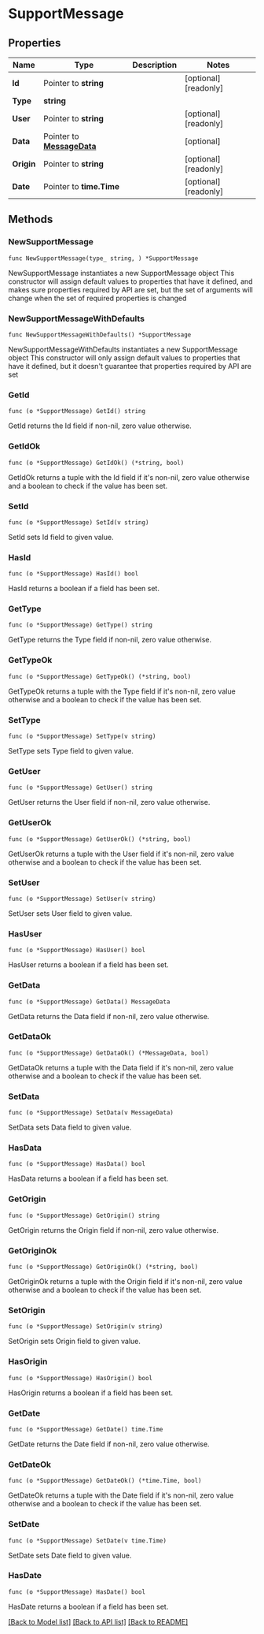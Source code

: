 # SupportMessage

## Properties

Name | Type | Description | Notes
------------ | ------------- | ------------- | -------------
**Id** | Pointer to **string** |  | [optional] [readonly] 
**Type** | **string** |  | 
**User** | Pointer to **string** |  | [optional] [readonly] 
**Data** | Pointer to [**MessageData**](MessageData.md) |  | [optional] 
**Origin** | Pointer to **string** |  | [optional] [readonly] 
**Date** | Pointer to **time.Time** |  | [optional] [readonly] 

## Methods

### NewSupportMessage

`func NewSupportMessage(type_ string, ) *SupportMessage`

NewSupportMessage instantiates a new SupportMessage object
This constructor will assign default values to properties that have it defined,
and makes sure properties required by API are set, but the set of arguments
will change when the set of required properties is changed

### NewSupportMessageWithDefaults

`func NewSupportMessageWithDefaults() *SupportMessage`

NewSupportMessageWithDefaults instantiates a new SupportMessage object
This constructor will only assign default values to properties that have it defined,
but it doesn't guarantee that properties required by API are set

### GetId

`func (o *SupportMessage) GetId() string`

GetId returns the Id field if non-nil, zero value otherwise.

### GetIdOk

`func (o *SupportMessage) GetIdOk() (*string, bool)`

GetIdOk returns a tuple with the Id field if it's non-nil, zero value otherwise
and a boolean to check if the value has been set.

### SetId

`func (o *SupportMessage) SetId(v string)`

SetId sets Id field to given value.

### HasId

`func (o *SupportMessage) HasId() bool`

HasId returns a boolean if a field has been set.

### GetType

`func (o *SupportMessage) GetType() string`

GetType returns the Type field if non-nil, zero value otherwise.

### GetTypeOk

`func (o *SupportMessage) GetTypeOk() (*string, bool)`

GetTypeOk returns a tuple with the Type field if it's non-nil, zero value otherwise
and a boolean to check if the value has been set.

### SetType

`func (o *SupportMessage) SetType(v string)`

SetType sets Type field to given value.


### GetUser

`func (o *SupportMessage) GetUser() string`

GetUser returns the User field if non-nil, zero value otherwise.

### GetUserOk

`func (o *SupportMessage) GetUserOk() (*string, bool)`

GetUserOk returns a tuple with the User field if it's non-nil, zero value otherwise
and a boolean to check if the value has been set.

### SetUser

`func (o *SupportMessage) SetUser(v string)`

SetUser sets User field to given value.

### HasUser

`func (o *SupportMessage) HasUser() bool`

HasUser returns a boolean if a field has been set.

### GetData

`func (o *SupportMessage) GetData() MessageData`

GetData returns the Data field if non-nil, zero value otherwise.

### GetDataOk

`func (o *SupportMessage) GetDataOk() (*MessageData, bool)`

GetDataOk returns a tuple with the Data field if it's non-nil, zero value otherwise
and a boolean to check if the value has been set.

### SetData

`func (o *SupportMessage) SetData(v MessageData)`

SetData sets Data field to given value.

### HasData

`func (o *SupportMessage) HasData() bool`

HasData returns a boolean if a field has been set.

### GetOrigin

`func (o *SupportMessage) GetOrigin() string`

GetOrigin returns the Origin field if non-nil, zero value otherwise.

### GetOriginOk

`func (o *SupportMessage) GetOriginOk() (*string, bool)`

GetOriginOk returns a tuple with the Origin field if it's non-nil, zero value otherwise
and a boolean to check if the value has been set.

### SetOrigin

`func (o *SupportMessage) SetOrigin(v string)`

SetOrigin sets Origin field to given value.

### HasOrigin

`func (o *SupportMessage) HasOrigin() bool`

HasOrigin returns a boolean if a field has been set.

### GetDate

`func (o *SupportMessage) GetDate() time.Time`

GetDate returns the Date field if non-nil, zero value otherwise.

### GetDateOk

`func (o *SupportMessage) GetDateOk() (*time.Time, bool)`

GetDateOk returns a tuple with the Date field if it's non-nil, zero value otherwise
and a boolean to check if the value has been set.

### SetDate

`func (o *SupportMessage) SetDate(v time.Time)`

SetDate sets Date field to given value.

### HasDate

`func (o *SupportMessage) HasDate() bool`

HasDate returns a boolean if a field has been set.


[[Back to Model list]](../README.md#documentation-for-models) [[Back to API list]](../README.md#documentation-for-api-endpoints) [[Back to README]](../README.md)


